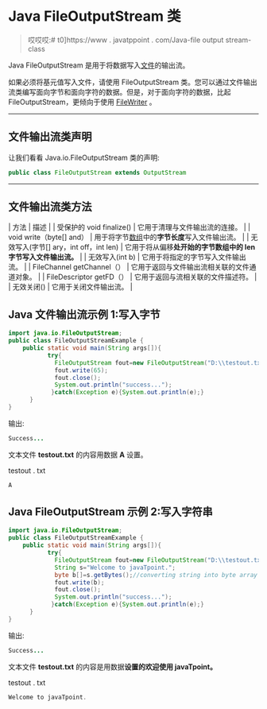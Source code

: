 # Java FileOutputStream 类

> 哎哎哎:# t0]https://www . javatppoint . com/Java-file output stream-class

Java FileOutputStream 是用于将数据写入[文件](java-file-class)的输出流。

如果必须将基元值写入文件，请使用 FileOutputStream 类。您可以通过文件输出流类编写面向字节和面向字符的数据。但是，对于面向字符的数据，比起 FileOutputStream，更倾向于使用 [FileWriter](java-filterwriter-class) 。

* * *

## 文件输出流类声明

让我们看看 Java.io.FileOutputStream 类的声明:

```java
public class FileOutputStream extends OutputStream

```

* * *

## 文件输出流类方法

| 方法 | 描述 |
| 受保护的 void finalize() | 它用于清理与文件输出流的连接。 |
| void write（byte[] and） | 用于将字节[数组](array-in-java)中的**字节长度**写入文件输出流。 |
| 无效写入(字节[] ary，int off，int len) | 它用于将从偏移**处开始的字节数组中的 **len** 字节写入文件输出流。** |
| 无效写入(int b) | 它用于将指定的字节写入文件输出流。 |
| FileChannel getChannel（） | 它用于返回与文件输出流相关联的文件通道对象。 |
| FileDescriptor getFD（） | 它用于返回与流相关联的文件描述符。 |
| 无效关闭() | 它用于关闭文件输出流。 |

## Java 文件输出流示例 1:写入字节

```java
import java.io.FileOutputStream;
public class FileOutputStreamExample {
	public static void main(String args[]){  
		   try{  
		     FileOutputStream fout=new FileOutputStream("D:\\testout.txt");  
		     fout.write(65);  
		     fout.close();  
		     System.out.println("success...");  
		    }catch(Exception e){System.out.println(e);}  
	  }  
}

```

输出:

```java
Success...

```

文本文件 **testout.txt** 的内容用数据 **A** 设置。

testout . txt

```java
A

```

## Java FileOutputStream 示例 2:写入字符串

```java
import java.io.FileOutputStream;
public class FileOutputStreamExample {
	public static void main(String args[]){  
		   try{  
		     FileOutputStream fout=new FileOutputStream("D:\\testout.txt");  
		     String s="Welcome to javaTpoint.";  
		     byte b[]=s.getBytes();//converting string into byte array  
		     fout.write(b);  
		     fout.close();  
		     System.out.println("success...");  
		    }catch(Exception e){System.out.println(e);}  
	  }  
}

```

输出:

```java
Success...

```

文本文件 **testout.txt** 的内容是用数据**设置的欢迎使用 javaTpoint。**

testout . txt

```java
Welcome to javaTpoint.

```